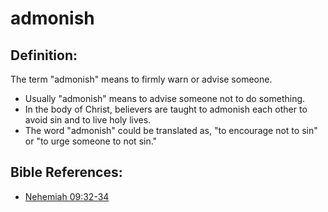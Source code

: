 # admonish #

## Definition: ##

The term "admonish" means to firmly warn or advise someone.

* Usually "admonish" means to advise someone not to do something.
* In the body of Christ, believers are taught to admonish each other to avoid sin and to live holy lives.
* The word "admonish" could be translated as, "to encourage not to sin" or "to urge someone to not sin."

## Bible References: ##

* [Nehemiah 09:32-34](en/tn/neh/help/09/32)
